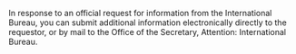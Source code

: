 In response to an official request for information from the International Bureau, you can submit additional information electronically directly to the requestor, or by mail to the Office of the Secretary, Attention: International Bureau.


